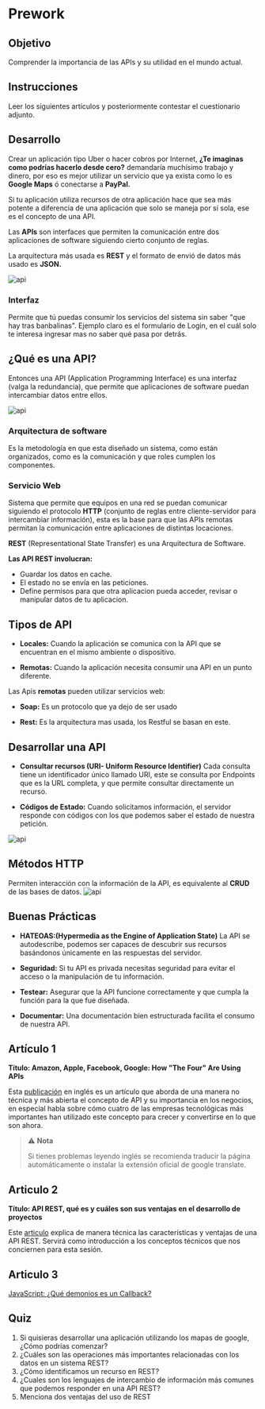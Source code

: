 # Prework

## Objetivo

Comprender la importancia de las APIs y su utilidad en el mundo actual.

## Instrucciones

Leer los siguientes artículos y posteriormente contestar el cuestionario adjunto.

## Desarrollo

Crear un aplicación tipo Uber o hacer cobros por Internet, **¿Te imaginas como podrías hacerlo desde cero?** demandaría muchísimo trabajo y dinero, por eso es mejor utilizar un servicio que ya exista como lo es **Google Maps** ó conectarse a **PayPal.**

Si tu aplicación utiliza recursos de otra aplicación hace que sea más potente a diferencia de una aplicación que solo se maneja por sí sola, ese es el concepto de una API.

Las **APIs** son interfaces que permiten la comunicación entre dos aplicaciones de software siguiendo cierto conjunto de reglas.

La arquitectura más usada es **REST** y el formato de envió de datos más usado es **JSON.**

![api](https://imgfz.com/i/KgPhiYR.png)

### **Interfaz**

Permite que tú puedas consumir los servicios del sistema sin saber "que hay tras banbalinas". Ejemplo claro es el formulario de Login, en el cuál solo te interesa ingresar mas no saber qué pasa por detrás.

## **¿Qué es una API?**

Entonces una API (Application Programming Interface) es una interfaz (valga la redundancia), que permite que aplicaciones de software puedan intercambiar datos entre ellos.

![api](http://imgfz.com/i/ZR9sCbk.png)

### **Arquitectura de software**

Es la metodología en que esta diseñado un sistema, como están organizados, como es la comunicación y que roles cumplen los componentes.

### **Servicio Web**

Sistema que permite que equipos en una red se puedan comunicar siguiendo el protocolo **HTTP** (conjunto de reglas entre cliente-servidor para intercambiar información), esta es la base para que las APIs remotas permitan la comunicación entre aplicaciones de distintas locaciones.

**REST** (Representational State Transfer) es una Arquitectura de Software.

**Las API REST involucran:**

+ Guardar los datos en cache.
+ El estado no se envía en las peticiones.
+ Define permisos para que otra aplicacion pueda acceder, revisar o manipular datos de tu aplicacion.

## **Tipos de API**

+ **Locales:** Cuando la aplicación se comunica con la API que se encuentran en el mismo ambiente o dispositivo.

+ **Remotas:** Cuando la aplicación necesita consumir una API en un punto diferente.

Las Apis **remotas** pueden utilizar servicios web:

+ **Soap:** Es un protocolo que ya dejo de ser usado

+ **Rest:** Es la arquitectura mas usada, los Restful se basan en este.

## **Desarrollar una API**

+ **Consultar recursos (URI- Uniform Resource Identifier)** Cada consulta tiene un identificador único llamado URI, este se consulta por Endpoints que es la URL completa, y que permite consultar directamente un recurso.

+ **Códigos de Estado:** Cuando solicitamos información, el servidor responde con códigos con los que podemos saber el estado de nuestra petición.

![api](https://imgfz.com/i/nxvHViX.png)

## **Métodos HTTP**

Permiten interacción con la información de la API, es equivalente al **CRUD** de las bases de datos.
![api](https://imgfz.com/i/bQUqm8F.png)

## **Buenas Prácticas**

+ **HATEOAS:(Hypermedia as the Engine of Application State)** La API se autodescribe, podemos ser capaces de descubrir sus recursos basándonos únicamente en las respuestas del servidor.

+ **Seguridad:** Si tu API es privada necesitas seguridad para evitar el acceso o la manipulación de tu información.

+ **Testear:** Asegurar que la API funcione correctamente y que cumpla la función para la que fue diseñada.

+ **Documentar:** Una documentación bien estructurada facilita el consumo de nuestra API.

## **Artículo 1**

**Título: Amazon, Apple, Facebook, Google: How "The Four" Are Using APIs**

Esta [publicación](https://commercetools.com/blog/2017/11/07/the-four-apis.html) en inglés es un artículo que aborda de una manera no técnica y más abierta el concepto de API y su importancia en los negocios, en especial habla sobre cómo cuatro de las empresas tecnológicas más importantes han utilizado este concepto para crecer y convertirse en lo que son ahora.

>⚠️ **Nota**
>
>Si tienes problemas leyendo inglés se recomienda traducir la página automáticamente o instalar la extensión oficial de google translate.

## **Articulo 2**

**Título: API REST, qué es y cuáles son sus ventajas en el desarrollo de proyectos**

Este [articulo](https://bbvaopen4u.com/es/actualidad/api-rest-que-es-y-cuales-son-sus-ventajas-en-el-desarrollo-de-proyectos) explica de manera técnica las características y ventajas de una API REST. Servirá como introducción a los conceptos técnicos que nos conciernen para esta sesión.

## **Articulo 3**

[JavaScript: ¿Qué demonios es un Callback?](http://developinginspanish.com/2019/03/18/javascript-que-demonios-es-un-callback/)



## Quiz

1. Si quisieras desarrollar una aplicación utilizando los mapas de google, ¿Cómo podrías comenzar?
2. ¿Cuáles son las operaciones más importantes relacionadas con los datos en un sistema REST?
3. ¿Cómo identificamos un recurso en REST?
4. ¿Cuales son los lenguajes de intercambio de información más comunes que podemos responder en una API REST?
5. Menciona dos ventajas del uso de REST
